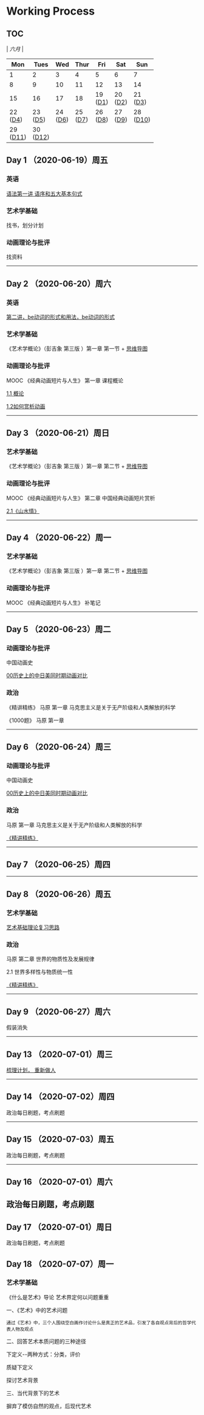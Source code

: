 # Working Process

## TOC 

| *六月*                |

| Mon                  | Tues                 | Wed                  | Thur                 | Fri                  | Sat                  | Sun                  |
|----------------------|----------------------|----------------------|----------------------|----------------------|----------------------|----------------------|
| 1  | 2 | 3 | 4 | 5 | 6 | 7 |
| 8 | 9 | 10 | 11 | 12 | 13 | 14 |
| 15 | 16 | 17 | 18 | 19 <br> ([D1](#1)) | 20 <br> ([D2](#2)) | 21 <br> ([D3](#3)) |
| 22 <br> ([D4](#4)) | 23 <br> ([D5](#5)) | 24 <br> ([D6](#6)) | 25 <br> ([D7](#7)) | 26 <br> ([D8](#8)) | 27 <br> ([D9](#9)) | 28 <br> ([D10](#10)) |
| 29 <br> ([D11](#11)) | 30 <br> ([D12](#12)) |                      |                      |                      |                      |                      |


<span id="1"></span>
## Day 1 （2020-06-19）周五

### 英语

[语法第一讲 语序和五大基本句式](English/Grammar/1语序和五种基本句式.md)

### 艺术学基础

找书，划分计划

### 动画理论与批评 

找资料

--------------------------
<span id="2"></span>
## Day 2 （2020-06-20）周六

### 英语

[第二讲，be动词的形式和用法，be动词的形式](English/Grammar/2be动词的形式和用法.md)

### 艺术学基础

《艺术学概论》（彭吉象 第三版 ）第一章 第一节 + [思维导图](https://www.edrawsoft.cn/viewer/public/s/0a0e9899490572)

### 动画理论与批评 

MOOC 《经典动画短片与人生》 第一章 课程概论

[1.1 概论](动画理论与批评/经典动画短片与人生/1.1概论.md)

[1.2如何赏析动画](动画理论与批评/经典动画短片与人生/1.2如何赏析动画.md)

---------------------------

<span id="3"></span>
## Day 3 （2020-06-21）周日

### 艺术学基础

《艺术学概论》（彭吉象 第三版 ）第一章 第二节 + [思维导图](https://www.edrawsoft.cn/viewer/public/s/0a0e9899490572)

### 动画理论与批评 

MOOC 《经典动画短片与人生》 第二章 中国经典动画短片赏析

[2.1《山水情》](动画理论与批评/经典动画短片与人生/2.1山水情.md)

---------------------------

<span id="4"></span>
## Day 4 （2020-06-22）周一

### 艺术学基础

《艺术学概论》（彭吉象 第三版 ）第一章 第二节 + [思维导图](https://www.edrawsoft.cn/viewer/public/s/0a0e9899490572)

### 动画理论与批评 

MOOC 《经典动画短片与人生》 补笔记

---------------------------

<span id="5"></span>
## Day 5 （2020-06-23）周二

### 动画理论与批评 

中国动画史 

[00历史上的中日美同时期动画对比](动画理论与批评/中国动画史/B站/历史上的中日美同时期动画对比.md)

### 政治

《精讲精练》 马原 第一章 马克思主义是关于无产阶级和人类解放的科学

《1000题》 马原 第一章

---------------------------

<span id="6"></span>
## Day 6 （2020-06-24）周三

### 动画理论与批评 

中国动画史 

[00历史上的中日美同时期动画对比](动画理论与批评/中国动画史/B站/历史上的中日美同时期动画对比.md)

### 政治

马原 第一章 马克思主义是关于无产阶级和人类解放的科学

[《精讲精练》 ](https://www.edrawsoft.cn/viewer/public/s/0fcd6930757683)

---------------------------

<span id="7"></span>
## Day 7 （2020-06-25）周四

---------------------------

<span id="8"></span>
## Day 8 （2020-06-26）周五

### 艺术学基础 

[艺术基础理论复习思路](https://www.bilibili.com/video/BV1v7411V7dk/)

### 政治

马原 第二章 世界的物质性及发展规律

2.1 世界多样性与物质统一性

[《精讲精练》](https://www.edrawsoft.cn/viewer/public/s/0fcd6930757683)


---------------------------

<span id="9"></span>
## Day 9 （2020-06-27）周六

假装消失

---------------------------

<span id="13"></span>
## Day 13 （2020-07-01）周三

[梳理计划， 重新做人](../../HaperPlan.md)

---------------------------

<span id="14"></span>
## Day 14 （2020-07-02）周四

政治每日刷题，考点刷题

---------------------------

<span id="15"></span>
## Day 15 （2020-07-03）周五

政治每日刷题，考点刷题

---------------------------

<span id="16"></span>
## Day 16 （2020-07-01）周六

政治每日刷题，考点刷题
---------------------------

<span id="17"></span>
## Day 17 （2020-07-01）周日

政治每日刷题，考点刷题

<span id="18"></span>
## Day 18 （2020-07-07）周一

### 艺术学基础 

《什么是艺术》导论 艺术界定何以问题重重

一、《艺术》中的艺术问题

    通过《艺术》中，三个人围绕空白画作讨论什么是真正的艺术品，引发了各自观点背后的哲学代表人物及观点

二、回答艺术本质问题的三种途径

下定义--两种方式：分类，评价

质疑下定义

探讨艺术背景

三、当代背景下的艺术

摒弃了模仿自然的观点，后现代艺术
